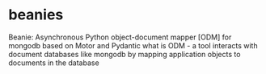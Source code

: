 # beanies
Beanie: Asynchronous Python object-document mapper [ODM] for mongodb based on Motor and Pydantic
what is ODM - a tool interacts with document databases like mongodb by mapping application objects to documents in the database
